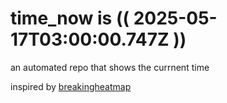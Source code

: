 # time_now is (( 2025-05-17T03:00:00.747Z ))

an automated repo that shows the currnent time

inspired by [breakingheatmap](https://github.com/breakingheatmap/breakingheatmap)